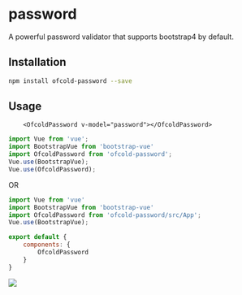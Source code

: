 # password
A powerful password validator that supports bootstrap4 by default.


## Installation
```bash
npm install ofcold-password --save
```

## Usage

```vue
	<OfcoldPassword v-model="password"></OfcoldPassword>
```

```js
import Vue from 'vue';
import BootstrapVue from 'bootstrap-vue'
import OfcoldPassword from 'ofcold-password';
Vue.use(BootstrapVue);
Vue.use(OfcoldPassword);

```

OR
```js
import Vue from 'vue'
import BootstrapVue from 'bootstrap-vue'
import OfcoldPassword from 'ofcold-password/src/App';
Vue.use(BootstrapVue);

export default {
	components: {
		OfcoldPassword
	}
}

```

<img src="./pass.gif">